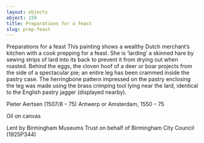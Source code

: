 ```yaml
---
layout: objects
object: 159
title: Preparations for a feast
slug: prep-feast
---
```

Preparations for a feast  This painting shows a wealthy Dutch merchant’s kitchen with a cook prepping for a feast. She is ‘larding’ a skinned hare by sewing strips of lard into its back to prevent it from drying out when roasted. Behind the eggs, the cloven hoof of a deer or boar projects from the side of a spectacular pie; an entire leg has been crammed inside the pastry case. The herringbone pattern impressed on the pastry enclosing the leg was made using the  brass crimping tool lying near the lard, identical  to the English pastry jagger (displayed nearby).  

Pieter Aertsen (1507/8 – 75) Antwerp or Amsterdam, 1550 – 75

Oil on canvas  

Lent by Birmingham Museums Trust on behalf of Birmingham City Council (1925P344)
